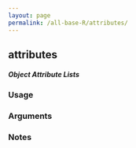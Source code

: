 ```yaml
---
layout: page
permalink: /all-base-R/attributes/
---
```


## __attributes__

#### _Object Attribute Lists_

### Usage

### Arguments

### Notes
